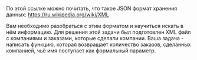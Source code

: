 По этой ссылке можно почитать, что такое JSON формат хранения данных: https://ru.wikipedia.org/wiki/XML

Вам необходимо разобраться с этим форматом и научиться искать в нём информацию. Для решения этой задачи был подготовлен XML файл с компаниями и заказами, которые сделали компании.
Ваша задача - написать функцию, которая возвращает количество заказов, сделанных компанией, чьё имя поступает как формальный параметр.


